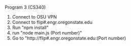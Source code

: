 Program 3 (CS340)
   1. Connect to OSU VPN
   2. Connect to flip#.engr.oregonstate.edu
   3. Run "npm install"
   4. run "node main.js (Port number)"
   5. Go to "http://flip#.engr.oregonstate.edu:(Port number)


